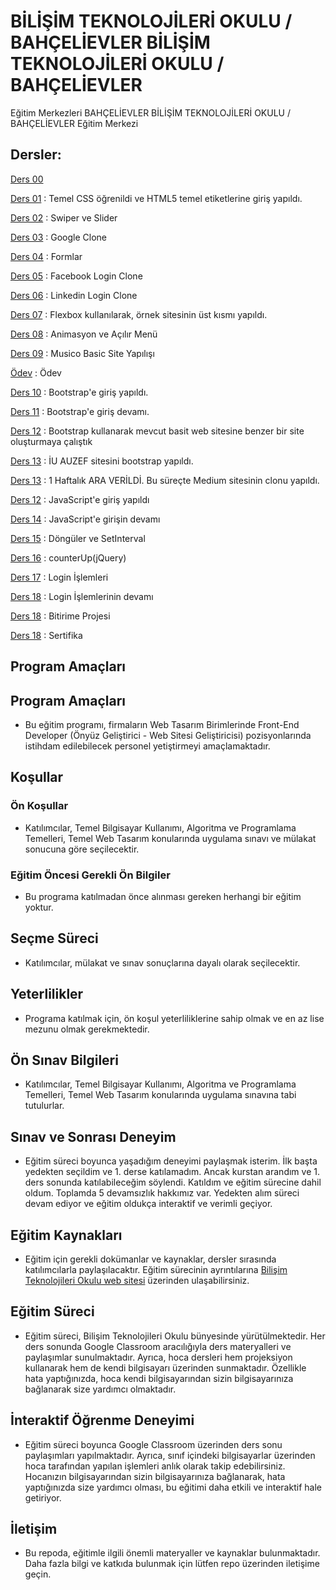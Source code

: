 # BİLİŞİM TEKNOLOJİLERİ OKULU / BAHÇELİEVLER BİLİŞİM TEKNOLOJİLERİ OKULU / BAHÇELİEVLER
 Eğitim Merkezleri BAHÇELİEVLER BİLİŞİM TEKNOLOJİLERİ OKULU / BAHÇELİEVLER Eğitim Merkezi

 ## Dersler:
 
[Ders 00](https://github.com/aygizemay/FrontEndDeveloperTraining/tree/main/ders00)  
  
[Ders 01](https://github.com/aygizemay/FrontEndDeveloperTraining/tree/main/ders01)  :  Temel CSS öğrenildi ve HTML5 temel etiketlerine giriş yapıldı.

[Ders 02](https://github.com/aygizemay/FrontEndDeveloperTraining/tree/main/ders02)  :  Swiper ve Slider 

[Ders 03](https://github.com/aygizemay/FrontEndDeveloperTraining/tree/main/ders03)  :  Google Clone

[Ders 04](https://github.com/aygizemay/FrontEndDeveloperTraining/tree/main/ders04)  :  Formlar

[Ders 05](https://github.com/aygizemay/FrontEndDeveloperTraining/tree/main/ders05)  :  Facebook Login Clone

[Ders 06](https://github.com/aygizemay/FrontEndDeveloperTraining/tree/main/ders06)  :  Linkedin Login Clone

[Ders 07](https://github.com/aygizemay/FrontEndDeveloperTraining/tree/main/ders07)  :  Flexbox kullanılarak, örnek sitesinin üst kısmı yapıldı.

[Ders 08](https://github.com/aygizemay/FrontEndDeveloperTraining/tree/main/ders08)  :  Animasyon ve Açılır Menü

[Ders 09](https://github.com/aygizemay/FrontEndDeveloperTraining/tree/main/ders09)  :  Musico Basic Site Yapılışı 

[Ödev](https://github.com/aygizemay/FrontEndDeveloperTraining/tree/main/odevler/first)  : Ödev

[Ders 10](https://github.com/aygizemay/FrontEndDeveloperTraining/tree/main/ders10)  : Bootstrap'e giriş yapıldı.

[Ders 11](https://github.com/aygizemay/FrontEndDeveloperTraining/tree/main/ders11)  : Bootstrap'e giriş devamı.

[Ders 12](https://github.com/aygizemay/FrontEndDeveloperTraining/tree/main/ders12)  : Bootstrap kullanarak mevcut basit web sitesine benzer bir site oluşturmaya çalıştık

[Ders 13](https://github.com/aygizemay/FrontEndDeveloperTraining/tree/main/ders13)  : İU AUZEF sitesini bootstrap yapıldı.

[Ders 13](https://github.com/aygizemay/FrontEndDeveloperTraining/tree/main/ders13)  :  1 Haftalık ARA VERİLDİ. Bu süreçte Medium sitesinin clonu yapıldı.

[Ders 12](https://github.com/aygizemay/FrontEndDeveloperTraining/tree/main/ders14)  : JavaScript'e giriş yapıldı

[Ders 14](https://github.com/aygizemay/FrontEndDeveloperTraining/tree/main/ders15)  : JavaScript'e girişin devamı

[Ders 15](https://github.com/aygizemay/FrontEndDeveloperTraining/tree/main/ders16)  : Döngüler ve SetInterval

[Ders 16](https://github.com/aygizemay/FrontEndDeveloperTraining/tree/main/ders17)  : counterUp(jQuery)

[Ders 17](https://github.com/aygizemay/FrontEndDeveloperTraining/tree/main/ders18)  : Login İşlemleri

[Ders 18](https://github.com/aygizemay/FrontEndDeveloperTraining/tree/main/ders18)  : Login İşlemlerinin devamı


[Ders 18](Proje)  : Bitirime Projesi


[Ders 18](Proje)  : Sertifika

## Program Amaçları
 
## Program Amaçları

* Bu eğitim programı, firmaların Web Tasarım Birimlerinde Front-End Developer (Önyüz Geliştirici - Web Sitesi Geliştiricisi) pozisyonlarında istihdam edilebilecek personel yetiştirmeyi amaçlamaktadır.
    
## Koşullar

### Ön Koşullar

* Katılımcılar, Temel Bilgisayar Kullanımı, Algoritma ve Programlama Temelleri, Temel Web Tasarım konularında uygulama sınavı ve mülakat sonucuna göre seçilecektir.

### Eğitim Öncesi Gerekli Ön Bilgiler

* Bu programa katılmadan önce alınması gereken herhangi bir eğitim yoktur.

## Seçme Süreci

* Katılımcılar, mülakat ve sınav sonuçlarına dayalı olarak seçilecektir.

## Yeterlilikler

* Programa katılmak için, ön koşul yeterliliklerine sahip olmak ve en az lise mezunu olmak gerekmektedir.

## Ön Sınav Bilgileri

* Katılımcılar, Temel Bilgisayar Kullanımı, Algoritma ve Programlama Temelleri, Temel Web Tasarım konularında uygulama sınavına tabi tutulurlar. 


## Sınav ve Sonrası Deneyim

* Eğitim süreci boyunca yaşadığım deneyimi paylaşmak isterim. İlk başta yedekten seçildim ve 1. derse katılamadım. Ancak kurstan arandım ve 1. ders sonunda katılabileceğim söylendi. Katıldım ve eğitim sürecine dahil oldum. Toplamda 5 devamsızlık hakkımız var. Yedekten alım süreci devam ediyor ve eğitim oldukça interaktif ve verimli geçiyor.

## Eğitim Kaynakları

* Eğitim için gerekli dokümanlar ve kaynaklar, dersler sırasında katılımcılarla paylaşılacaktır. Eğitim sürecinin ayrıntılarına [Bilişim Teknolojileri Okulu web sitesi](https://enstitu.ibb.istanbul/portal/kurs_icerik.aspx?KursMerkezi=1076) üzerinden ulaşabilirsiniz.

## Eğitim Süreci

* Eğitim süreci, Bilişim Teknolojileri Okulu bünyesinde yürütülmektedir. Her ders sonunda Google Classroom aracılığıyla ders materyalleri ve paylaşımlar sunulmaktadır. Ayrıca, hoca dersleri hem projeksiyon kullanarak hem de kendi bilgisayarı üzerinden sunmaktadır. Özellikle hata yaptığınızda, hoca kendi bilgisayarından sizin bilgisayarınıza bağlanarak size yardımcı olmaktadır.

## İnteraktif Öğrenme Deneyimi

* Eğitim süreci boyunca Google Classroom üzerinden ders sonu paylaşımları yapılmaktadır. Ayrıca, sınıf içindeki bilgisayarlar üzerinden hoca tarafından yapılan işlemleri anlık olarak takip edebilirsiniz. Hocanızın bilgisayarından sizin bilgisayarınıza bağlanarak, hata yaptığınızda size yardımcı olması, bu eğitimi daha etkili ve interaktif hale getiriyor.

## İletişim

* Bu repoda, eğitimle ilgili önemli materyaller ve kaynaklar bulunmaktadır. Daha fazla bilgi ve katkıda bulunmak için lütfen repo üzerinden iletişime geçin.
